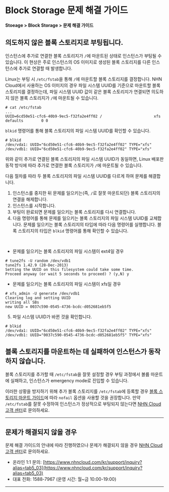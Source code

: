 # Block Storage 문제 해결 가이드

**Stoeage > Block Storage > 문제 해결 가이드**

## 의도하지 않은 블록 스토리지로 부팅됩니다.

인스턴스에 추가로 연결한 블록 스토리지가 `/`에 마운트된 상태로 인스턴스가 부팅될 수 있습니다. 이 현상은 주로 인스턴스의 OS 이미지로 생성된 블록 스토리지를 다른 인스턴스에 추가로 연결할 때 발생합니다.

Linux는 부팅 시 `/etc/fstab`을 통해 `/`에 마운트할 블록 스토리지를 결정합니다. NHN Cloud에서 사용하는 OS 이미지의 경우 파일 시스템 UUID를 기준으로 마운트할 블록 스토리지를 결정하는데, 파일 시스템 UUID 값이 같은 블록 스토리지가 연결되면 의도하지 않은 블록 스토리지가 `/`에 마운트될 수 있습니다.

```
# cat /etc/fstab
...
UUID=6cd50e51-cfc6-40b9-9ec5-f32fa2e4ff02 /                       xfs     defaults        0 0
```

`blkid` 명령어를 통해 블록 스토리지의 파일 시스템 UUID를 확인할 수 있습니다.

```
# blkid
/dev/vda1: UUID="6cd50e51-cfc6-40b9-9ec5-f32fa2e4ff02" TYPE="xfs"
/dev/vdb1: UUID="6cd50e51-cfc6-40b9-9ec5-f32fa2e4ff02" TYPE="xfs"
```

위와 같이 추가로 연결된 블록 스토리지의 파일 시스템 UUID가 동일하면, Linux 배포판 동작 방식에 따라 추가로 연결한 블록 스토리지가 `/`에 마운트될 수 있습니다.

다음 절차를 따라 두 블록 스토리지의 파일 시스템 UUID를 다르게 하여 문제를 해결합니다.

1. 인스턴스를 중지한 뒤 문제를 일으키는(즉, `/`로 잘못 마운트되던) 블록 스토리지의 연결을 해제합니다.
2. 인스턴스를 시작합니다.
3. 부팅이 완료되면 문제를 일으키는 블록 스토리지를 다시 연결합니다.
4. 다음 명령어를 통해 문제를 일으키는 블록 스토리지의 파일 시스템 UUID를 교체합니다. 문제를 일으키는 블록 스토리지의 타입에 따라 다음 명령어를 실행합니다. 블록 스토리지의 타입은 `blkid` 명령어를 통해 확인할 수 있습니다.
<br>

* 문제를 일으키는 블록 스토리지의 파일 시스템이 ext4일 경우

```
# tune2fs -U random /dev/vdb1
tune2fs 1.42.9 (28-Dec-2013)
Setting the UUID on this filesystem could take some time.
Proceed anyway (or wait 5 seconds to proceed) ? (y,N) y
```

* 문제를 일으키는 블록 스토리지의 파일 시스템이 xfs일 경우

```
# xfs_admin -U generate /dev/vdb1
Clearing log and setting UUID
writing all SBs
new UUID = 0037c590-0545-4736-bcdc-d052681eb5f5
```

5. 파일 시스템 UUID가 바뀐 것을 확인합니다.

```
# blkid
/dev/vda1: UUID="6cd50e51-cfc6-40b9-9ec5-f32fa2e4ff02" TYPE="xfs"
/dev/vdb1: UUID="0037c590-0545-4736-bcdc-d052681eb5f5" TYPE="xfs"
```

## 블록 스토리지를 마운트하는 데 실패하여 인스턴스가 동작하지 않습니다.

블록 스토리지를 추가할 때 `/etc/fstab`을 잘못 설정할 경우 부팅 과정에서 볼륨 마운트에 실패하고, 인스턴스가 emergency mode로 진입할 수 있습니다.

이러한 상황을 방지하기 위해 추가 블록 스토리지를 `/etc/fstab`에 등록할 경우 [블록 스토리지 마운트 가이드](https://docs.nhncloud.com/ko/Storage/Block%20Storage/ko/overview/#_4)에 따라 `nofail` 옵션을 사용할 것을 권장합니다. 만약 `/etc/fstab`를 잘못 수정하여 인스턴스가 정상적으로 부팅되지 않는다면 [NHN Cloud 고객 센터](https://www.nhncloud.com/kr/support)로 문의하세요.

***

 <!--문서 최하단에는 문제 해결 가이드의 안내에 따랐음에도 해결되지 않는 문제가 있거나, 문제 해결 가이드에서 제시하고 있는 상황 외의 문제가 있을 경우 도움을 받을 수 있도록 컨택 포인트를 아래와 같이 제시합니다. 템플릿에서 아래 내용을 삭제하지 않습니다. -->

## 문제가 해결되지 않을 경우

문제 해결 가이드의 안내에 따라 진행하였으나 문제가 해결되지 않을 경우 [NHN Cloud 고객 센터](https://www.nhncloud.com/kr/support)로 문의하세요.

* 온라인 1:1 문의: [https://www.nhncloud.com/kr/support/inquiry?alias=tab5_03](https://www.nhncloud.com/kr/support/inquiry?alias=tab5_03)
* 대표 전화: 1588-7967 (운영 시간: 월\~금 10:00-19:00)

***
